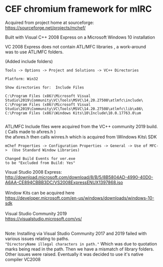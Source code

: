 # CEF chromium framework for mIRC

Acquired from project home at sourceforge:
https://sourceforge.net/projects/mchef/

Built with Visual C++ 2008 Express
on a Microsoft Windows 10 installation

VC 2008 Express does not contain ATL/MFC libraries , a work-around <br>
was to use ATL/MFC folders. 

(Added include folders)
```
Tools -> Options -> Project and Solutions -> VC++ Directories

Platform: Win32

Show directories for:  Include Files

C:\Program Files (x86)\Microsoft Visual Studio\2019\Community\VC\Tools\MSVC\14.20.27508\atlmfc\include\
C:\Program Files (x86)\Microsoft Visual Studio\2019\Community\VC\Tools\MSVC\14.20.27508\atlmfc\lib\x86\
C:\Program Files (x86)\Windows Kits\10\Include\10.0.17763.0\um


```

ATL/MFC Include files were acquired from the VC++ community 2019 build. ( Calls made to afxres.h ) <br>
the afxres.h then calls winres.h  which is acquired from \Windows Kits\ SDK

```
mChef Properties -> Configuration Properties -> General -> Use of MFC->  (Use Standard Window Libraries)
```

```
Changed Build Events for ver.exe
to be "Excluded from Build: Yes"
```


Visual Studio 2008 Express: <br>
http://download.microsoft.com/download/8/B/5/8B5804AD-4990-40D0-A6AA-CE894CBBB3DC/VS2008ExpressENUX1397868.iso <br><br>
Window Kits can be acquired here <br>
https://developer.microsoft.com/en-us/windows/downloads/windows-10-sdk <br><br>
Visual Studio Community 2019 <br>
https://visualstudio.microsoft.com/vs/ <br><br>

Note: 
Installing via  Visual Studio Community 2017 and 2019 
failed with various issues relating to paths.  
` "DirectoryName illegal characters in path." `
Which was due to quotation marks being read in the path.
Then we have a mismatch of library folders.  
Other issues were raised. Eventually it was decided to use it's 
native compiler VC2008 
 
